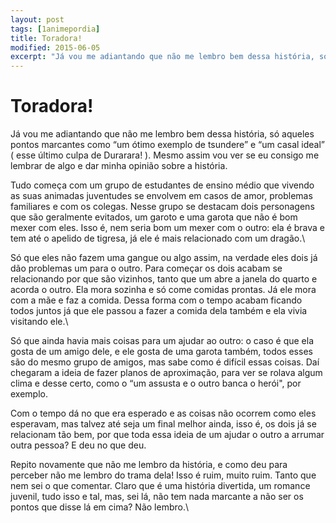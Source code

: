 ```yaml
---
layout: post
tags: [1animepordia]
title: Toradora!
modified: 2015-06-05
excerpt: "Já vou me adiantando que não me lembro bem dessa história, só aqueles pontos marcantes como “um ótimo exemplo de tsundere” e “um casal ideal” ( esse último culpa de Durarara! ). Mesmo assim vou ver se eu consigo me lembrar de algo e dar minha opinião sobre a história."
---
```


Toradora!
=========

Já vou me adiantando que não me lembro bem dessa história, só aqueles
pontos marcantes como “um ótimo exemplo de tsundere” e “um casal ideal”
( esse último culpa de Durarara! ). Mesmo assim vou ver se eu consigo me
lembrar de algo e dar minha opinião sobre a história.

Tudo começa com um grupo de estudantes de ensino médio que vivendo as
suas animadas juventudes se envolvem em casos de amor, problemas
familiares e com os colegas. Nesse grupo se destacam dois personagens
que são geralmente evitados, um garoto e uma garota que não é bom mexer
com eles. Isso é, nem seria bom um mexer com o outro: ela é brava e tem
até o apelido de tigresa, já ele é mais relacionado com um dragão.\

Só que eles não fazem uma gangue ou algo assim, na verdade eles dois já
dão problemas um para o outro. Para começar os dois acabam se
relacionando por que são vizinhos, tanto que um abre a janela do quarto
e acorda o outro. Ela mora sozinha e só come comidas prontas. Já ele
mora com a mãe e faz a comida. Dessa forma com o tempo acabam ficando
todos juntos já que ele passou a fazer a comida dela também e ela vivia
visitando ele.\

Só que ainda havia mais coisas para um ajudar ao outro: o caso é que ela
gosta de um amigo dele, e ele gosta de uma garota também, todos esses
são do mesmo grupo de amigos, mas sabe como é difícil essas coisas. Daí
chegaram a ideia de fazer planos de aproximação, para ver se rolava
algum clima e desse certo, como o “um assusta e o outro banca o herói",
por exemplo.

Com o tempo dá no que era esperado e as coisas não ocorrem como eles
esperavam, mas talvez até seja um final melhor ainda, isso é, os dois já
se relacionam tão bem, por que toda essa ideia de um ajudar o outro a
arrumar outra pessoa? E deu no que deu.

Repito novamente que não me lembro da história, e como deu para perceber
não me lembro do trama dela! Isso é ruim, muito ruim. Tanto que nem sei
o que comentar. Claro que é uma história divertida, um romance juvenil,
tudo isso e tal, mas, sei lá, não tem nada marcante a não ser os pontos
que disse lá em cima? Não lembro.\


